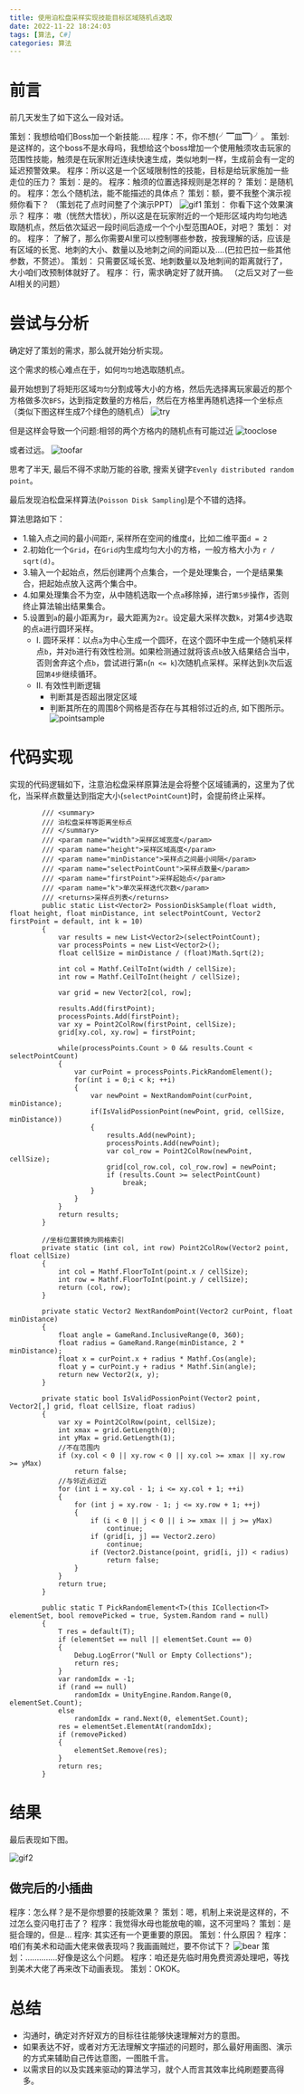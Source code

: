 ```yaml
---
title: 使用泊松盘采样实现技能目标区域随机点选取
date: 2022-11-22 18:24:03
tags: [算法, C#]
categories: 算法
---
```


# 前言

前几天发生了如下这么一段对话。

策划：我想给咱们Boss加一个新技能.....
程序：不，你不想(╯▔皿▔)╯。
策划: 是这样的，这个boss不是水母吗，我想给这个boss增加一个使用触须攻击玩家的范围性技能，触须是在玩家附近连续快速生成，类似地刺一样，生成前会有一定的延迟预警效果。
程序：所以这是一个区域限制性的技能，目标是给玩家施加一些走位的压力？
策划：是的。
程序：触须的位置选择规则是怎样的？
策划：是随机的。
程序：怎么个随机法，能不能描述的具体点？
策划：额，要不我整个演示视频你看下？
（策划花了点时间整了个演示PPT）
![gif1](gif1.gif)
策划： 你看下这个效果演示？
程序： 嗷（恍然大悟状），所以这是在玩家附近的一个矩形区域内均匀地选取随机点，然后依次延迟一段时间后造成一个个小型范围AOE，对吧？
策划： 对的。
程序： 了解了，那么你需要AI里可以控制哪些参数，按我理解的话，应该是有区域的长宽、地刺的大小、数量以及地刺之间的间距以及....(巴拉巴拉一些其他参数，不赘述）。
策划： 只需要区域长宽、地刺数量以及地刺间的距离就行了，大小咱们改预制体就好了。
程序： 行，需求确定好了就开搞。
（之后又对了一些AI相关的问题）

# 尝试与分析

确定好了策划的需求，那么就开始分析实现。

这个需求的核心难点在于，如何```均匀```地选取随机点。

最开始想到了将矩形区域```均匀```分割成等大小的方格，然后先选择离玩家最近的那个方格做多次```BFS```，达到指定数量的方格后，然后在方格里再随机选择一个坐标点（类似下图这样生成7个绿色的随机点）
![try](try.png)

但是这样会导致一个问题:相邻的两个方格内的随机点有可能过近
![tooclose](tooclose.png)

或者过远。
![toofar](toofar.png)

思考了半天, 最后不得不求助万能的谷歌, 搜索关键字```Evenly distributed random point```。

最后发现泊松盘采样算法(```Poisson Disk Sampling```)是个不错的选择。

算法思路如下：

* 1.输入点之间的最小间距```r```, 采样所在空间的维度```d```，比如二维平面```d = 2```
* 2.初始化一个```Grid```，在```Grid```内生成均匀大小的方格，一般方格大小为 ```r / sqrt(d)```。
* 3.输入一个起始点，然后创建两个点集合，一个是处理集合，一个是结果集合，把起始点放入这两个集合中。
* 4.如果处理集合不为空，从中随机选取一个点```a```移除掉，进行```第5步```操作，否则终止算法输出结果集合。
* 5.设置到```a```的最小距离为```r```，最大距离为```2r```。设定最大采样次数```k```，对第4步选取的点```a```进行圆环采样。
    * I. 圆环采样：以点```a```为中心生成一个圆环，在这个圆环中生成一个随机采样点```b```，并对```b```进行有效性检测。如果检测通过就将该点```b```放入结果结合当中，否则舍弃这个点```b```，尝试进行第```n```(```n <= k```)次随机点采样。采样达到```k```次后返回```第4步```继续循环。
    * II. 有效性判断逻辑
        * 判断其是否超出限定区域
        * 判断其所在的周围8个网格是否存在与其相邻过近的点, 如下图所示。
        ![pointsample](pointsample.png)

# 代码实现

实现的代码逻辑如下，注意泊松盘采样原算法是会将整个区域铺满的，这里为了优化，当采样点数量达到指定大小(```selectPointCount```)时，会提前终止采样。
```Csharp
        /// <summary>
        /// 泊松盘采样等距离坐标点
        /// </summary>
        /// <param name="width">采样区域宽度</param>
        /// <param name="height">采样区域高度</param>
        /// <param name="minDistance">采样点之间最小间隔</param>
        /// <param name="selectPointCount">采样点数量</param>
        /// <param name="firstPoint">采样起始点</param>
        /// <param name="k">单次采样迭代次数</param>
        /// <returns>采样点列表</returns>
        public static List<Vector2> PossionDiskSample(float width, float height, float minDistance, int selectPointCount, Vector2 firstPoint = default, int k = 10)
        {
            var results = new List<Vector2>(selectPointCount);
            var processPoints = new List<Vector2>();
            float cellSize = minDistance / (float)Math.Sqrt(2);

            int col = Mathf.CeilToInt(width / cellSize);
            int row = Mathf.CeilToInt(height / cellSize);
            
            var grid = new Vector2[col, row];

            results.Add(firstPoint);
            processPoints.Add(firstPoint);
            var xy = Point2ColRow(firstPoint, cellSize);
            grid[xy.col, xy.row] = firstPoint;

            while(processPoints.Count > 0 && results.Count < selectPointCount)
            {
                var curPoint = processPoints.PickRandomElement();
                for(int i = 0;i < k; ++i)
                {
                    var newPoint = NextRandomPoint(curPoint, minDistance);
                    if(IsValidPossionPoint(newPoint, grid, cellSize, minDistance))
                    {
                        results.Add(newPoint);
                        processPoints.Add(newPoint);
                        var col_row = Point2ColRow(newPoint, cellSize);
                        grid[col_row.col, col_row.row] = newPoint;
                        if (results.Count >= selectPointCount)
                            break;
                    }
                }
            }
            return results;
        }

        //坐标位置转换为网格索引
        private static (int col, int row) Point2ColRow(Vector2 point, float cellSize)
        {
            int col = Mathf.FloorToInt(point.x / cellSize);
            int row = Mathf.FloorToInt(point.y / cellSize);
            return (col, row);
        }

        private static Vector2 NextRandomPoint(Vector2 curPoint, float minDistance)
        {
            float angle = GameRand.InclusiveRange(0, 360);
            float radius = GameRand.Range(minDistance, 2 * minDistance);
            float x = curPoint.x + radius * Mathf.Cos(angle);
            float y = curPoint.y + radius * Mathf.Sin(angle);
            return new Vector2(x, y);
        }

        private static bool IsValidPossionPoint(Vector2 point, Vector2[,] grid, float cellSize, float radius)
        {
            var xy = Point2ColRow(point, cellSize);
            int xmax = grid.GetLength(0);
            int yMax = grid.GetLength(1);
            //不在范围内
            if (xy.col < 0 || xy.row < 0 || xy.col >= xmax || xy.row >= yMax)
                return false;
            //与邻近点过近
            for (int i = xy.col - 1; i <= xy.col + 1; ++i)
            {
                for (int j = xy.row - 1; j <= xy.row + 1; ++j)
                {
                    if (i < 0 || j < 0 || i >= xmax || j >= yMax)
                        continue;
                    if (grid[i, j] == Vector2.zero)
                        continue;
                    if (Vector2.Distance(point, grid[i, j]) < radius)
                        return false;
                }
            }
            return true;
        }

        public static T PickRandomElement<T>(this ICollection<T> elementSet, bool removePicked = true, System.Random rand = null)
        {
            T res = default(T);
            if (elementSet == null || elementSet.Count == 0)
            {
                Debug.LogError("Null or Empty Collections");
                return res;
            }
            var randomIdx = -1;
            if (rand == null)
                randomIdx = UnityEngine.Random.Range(0, elementSet.Count);
            else
                randomIdx = rand.Next(0, elementSet.Count);
            res = elementSet.ElementAt(randomIdx);
            if (removePicked)
            {
                elementSet.Remove(res);
            }
            return res;
        }
```

# 结果

最后表现如下图。

![gif2](gif2.gif)

## 做完后的小插曲
程序：怎么样？是不是你想要的技能效果？
策划：嗯，机制上来说是这样的，不过怎么变闪电打击了？
程序：我觉得水母也能放电的嘛，这不河里吗？
策划：是挺合理的，但是...
程序: 其实还有一个更重要的原因。
策划：什么原因？
程序：咱们有美术和动画大佬来做表现吗？我画画贼烂，要不你试下？
![bear](bear.png)
策划：..............好像是这么个问题。
程序：咱还是先临时用免费资源处理吧，等找到美术大佬了再来改下动画表现。
策划：OKOK。

# 总结

* 沟通时，确定对齐好双方的目标往往能够快速理解对方的意图。
* 如果表达不好，或者对方无法理解文字描述的问题时，那么最好用画图、演示的方式来辅助自己传达意图，一图胜千言。
* 以需求目的以及实践来驱动的算法学习，就个人而言其效率比纯刷题要高得多。